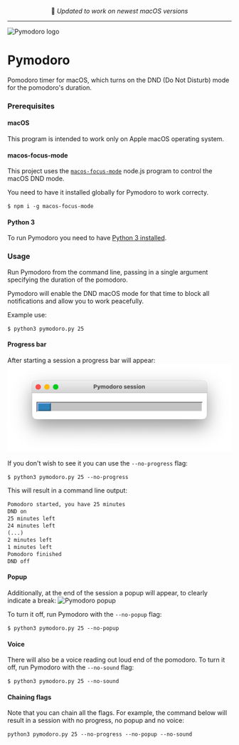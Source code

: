 <p align="center">
📣 <i>Updated to work on newest macOS versions</i>
</p>

---

![Pymodoro logo](img/gh_logo.png)

# Pymodoro
Pomodoro timer for macOS, which turns on the DND (Do Not Disturb) mode for the pomodoro's duration.

### Prerequisites

#### macOS

This program is intended to work only on Apple macOS operating system.

#### macos-focus-mode

This project uses the [`macos-focus-mode`](https://github.com/arodik/macos-focus-mode)
node.js program to control the macOS DND mode.

You need to have it installed globally for Pymodoro to work correcty.

```
$ npm i -g macos-focus-mode
```

#### Python 3

To run Pymodoro you need to have [Python 3 installed](https://www.python.org/downloads/).

### Usage

Run Pymodoro from the command line, passing in a single argument
specifying the duration of the pomodoro.

Pymodoro will enable the DND macOS mode for that time to block all
notifications and allow you to work peacefully.

Example use:
```commandline
$ python3 pymodoro.py 25
```

#### Progress bar
After starting a session a progress bar will appear:
![img.png](img/progressbar.png)

If you don't wish to see it you can use the `--no-progress` flag:
```commandline
$ python3 pymodoro.py 25 --no-progress
```

This will result in a command line output:
```
Pomodoro started, you have 25 minutes
DND on
25 minutes left
24 minutes left
(...)
2 minutes left
1 minutes left
Pomodoro finished
DND off
```

#### Popup

Additionally, at the end of the session a popup will appear,
to clearly indicate a break:
![Pymodoro popup](img/pymodoro_popup.png)

To turn it off, run Pymodoro with the `--no-popup` flag:
```commandline
$ python3 pymodoro.py 25 --no-popup
```

#### Voice
There will also be a voice reading out loud end of the pomodoro.
To turn it off, run Pymodoro with the `--no-sound` flag:
```commandline
$ python3 pymodoro.py 25 --no-sound
```

#### Chaining flags
Note that you can chain all the flags. For example,
the command below will result in a session with no
progress, no popup and no voice:
```commandline
python3 pymodoro.py 25 --no-progress --no-popup --no-sound
```
